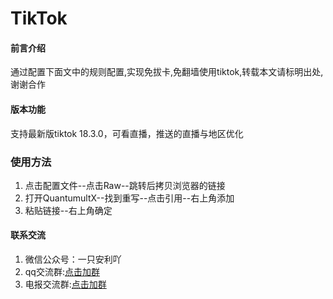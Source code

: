 # TikTok

#### 前言介绍
通过配置下面文中的规则配置,实现免拔卡,免翻墙使用tiktok,转载本文请标明出处,谢谢合作


#### 版本功能
支持最新版tiktok 18.3.0，可看直播，推送的直播与地区优化


### 使用方法

1.  点击配置文件--点击Raw--跳转后拷贝浏览器的链接
2.  打开QuantumultX--找到重写--点击引用--右上角添加
3.  粘贴链接--右上角确定


#### 联系交流

1.  微信公众号：一只安利吖
2.  qq交流群:[点击加群](https://jq.qq.com/?_wv=1027&k=Tz4N7IM3)
3.  电报交流群:[点击加群](https://t.me/baipiao_666) 
